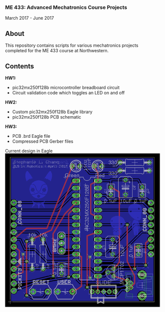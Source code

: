 ### ME 433: Advanced Mechatronics Course Projects
March 2017 - June 2017

## About
This repository contains scripts for various mechatronics projects completed for the ME 433 course at Northwestern.

## Contents
<b>HW1:</b><br>
* pic32mx250f128b microcontroller breadboard circuit<br>
* Circuit validation code which toggles an LED on and off

<b>HW2:</b><br>
* Custom pic32mx250f128b Eagle library
* pic32mx250f128b PCB schematic

<b>HW3:</b><br>
* PCB .brd Eagle file
* Compressed PCB Gerber files

Current design in Eagle
![Board](https://github.com/stephanniec/stephanniec_ME433_2017/blob/master/imgs/pcb.png)

